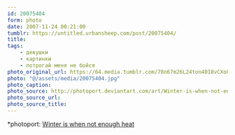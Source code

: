 ```yaml
---
id: 20075404
form: photo
date: 2007-11-24 00:21:00
tumblr: https://untitled.urbansheep.com/post/20075404/
title:
tags:
    - девушки
    - картинки
    - потрогай меня не бойся
photo_original_url: https://64.media.tumblr.com/78n67m26L24ton40I8vCXo0u_1280.jpg
photo: "@/assets/media/20075404.jpg"
photo_caption:
photo_source: http://photoport.deviantart.com/art/Winter-is-when-not-enough-heat-14733294
photo_source_url:
photo_source_title:
---
```


<p>*photoport: <a href="http://photoport.deviantart.com/art/Winter-is-when-not-enough-heat-14733294">Winter is when not enough heat</a></p>
